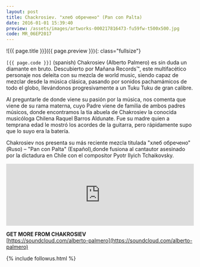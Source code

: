 ```yaml
---
layout: post
title: Chackrosiev. "хлеб обречено" (Pan con Palta)
date: 2016-01-01 15:39:40
preview: /assets/images/artworks-000217816473-fu59fw-t500x500.jpg
code: MR_06EP2017
---
```


![{{ page.title }}]({{ page.preview }}){: class="fullsize"}

`[{{ page.code }}]` (spanish) Chakrosiev (Alberto Palmero) es sin duda un diamante en bruto. Descubierto por Mañana Records™, este multifacético personaje nos deleita con su mezcla de world music, siendo capaz de mezclar desde la música clásica, pasando por sonidos pachamámicos de todo el globo, llevándonos progresivamente a un Tuku Tuku de gran calibre.

Al preguntarle de donde viene su pasión por la música, nos comenta que viene de su rama materna, cuyo Padre viene de familia de ambos padres músicos, donde encontramos la tía abuela de Chakrosiev la conocida musicóloga Chilena Raquel Barros Aldunate. Fue su madre quien a temprana edad le mostró los acordes de la guitarra, pero rápidamente supo que lo suyo era la batería.

Chakrosiev nos presenta su más reciente mezcla titulada "хлеб обречено" (Ruso) –   "Pan con Palta" (Español),donde fusiona al cantautor asesinado por la dictadura en Chile con el compositor Pyotr Ilyich Tchaikovsky.


<iframe width="100%" height="166" scrolling="no" frameborder="no" src="https://w.soundcloud.com/player/?url=https%3A//api.soundcloud.com/tracks/317710382&amp;color=ff5500&amp;auto_play=false&amp;hide_related=false&amp;show_comments=true&amp;show_user=true&amp;show_reposts=false"></iframe>


**GET MORE FROM CHAKROSIEV**<br>
[https://soundcloud.com/alberto-palmero](https://soundcloud.com/alberto-palmero)<br>

{% include followus.html %}

<!--
## Estación espacial 360 VR video: Carta de Ajustes


<iframe width="560" height="315" src="https://www.youtube.com/embed/D3_rOKfQ3M4?rel=0" frameborder="0" allowfullscreen></iframe>-->

